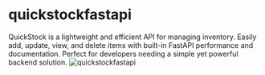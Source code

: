 # quickstockfastapi
QuickStock is a lightweight and efficient API for managing inventory. Easily add, update, view, and delete items with built-in FastAPI performance and documentation. Perfect for developers needing a simple yet powerful backend solution.
![quickstockfastapi](https://github.com/user-attachments/assets/568f754b-fa23-485e-8512-16308ef8835a)
